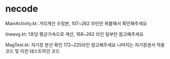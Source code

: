 # necode


MainActivity.kt: 거리계산 수정본, 107~262 라인만 복붙해서 확인해주세요

lineavg.kt: 1초당 평균가속으로 계산, 168~262 라인 일부만 참고해주세요


MagTest.kt: 자기장 분산 확인 172~225라인 참고해주세요 나머지는 자기장센서 적용코드 및 이전 테스트하던 코드
